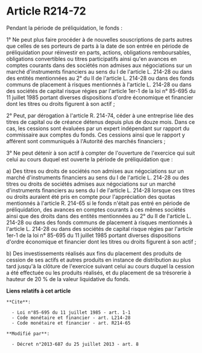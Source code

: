 # Article R214-72

Pendant la période de préliquidation, le fonds : 

1° Ne peut plus faire procéder à de nouvelles souscriptions de parts autres que celles de ses porteurs de parts à la date de
son entrée en période de préliquidation pour réinvestir en parts, actions, obligations remboursables, obligations
convertibles ou titres participatifs ainsi qu'en avances en comptes courants dans des sociétés non admises aux négociations
sur un marché d'instruments financiers au sens du I de l'article L. 214-28 ou dans des entités mentionnées au 2° du II de
l'article L. 214-28 ou dans des fonds communs de placement à risques mentionnés à l'article L. 214-28 ou dans des sociétés de
capital risque régies par l'article 1er-1 de la loi n° 85-695 du 11 juillet 1985 portant diverses dispositions d'ordre
économique et financier dont les titres ou droits figurent à son actif ; 

2° Peut, par dérogation à l'article R. 214-74, céder à une entreprise liée des titres de capital ou de créance détenus depuis
plus de douze mois. Dans ce cas, les cessions sont évaluées par un expert indépendant sur rapport du commissaire aux comptes
du fonds. Ces cessions ainsi que le rapport y afférent sont communiqués à l'Autorité des marchés financiers ; 

3° Ne peut détenir à son actif à compter de l'ouverture de l'exercice qui suit celui au cours duquel est ouverte la période
de préliquidation que : 

a) Des titres ou droits de sociétés non admises aux négociations sur un marché d'instruments financiers au sens du I de
l'article L. 214-28 ou des titres ou droits de sociétés admises aux négociations sur un marché d'instruments financiers au
sens du I de l'article L. 214-28 lorsque ces titres ou droits auraient été pris en compte pour l'appréciation des quotas
mentionnés à l'article R. 214-65 si le fonds n'était pas entré en période de préliquidation, des avances en comptes courants
à ces mêmes sociétés ainsi que des droits dans des entités mentionnées au 2° du II de l'article L. 214-28 ou dans des fonds
communs de placement à risques mentionnés à l'article L. 214-28 ou dans des sociétés de capital risque régies par l'article
1er-1 de la loi n° 85-695 du 11 juillet 1985 portant diverses dispositions d'ordre économique et financier dont les titres ou
droits figurent à son actif ; 

b) Des investissements réalisés aux fins du placement des produits de cession de ses actifs et autres produits en instance de
distribution au plus tard jusqu'à la clôture de l'exercice suivant celui au cours duquel la cession a été effectuée ou les
produits réalisés, et du placement de sa trésorerie à hauteur de 20 % de la valeur liquidative du fonds.

**Liens relatifs à cet article**

	**Cite**:

	  - Loi n°85-695 du 11 juillet 1985 - art. 1-1
	  - Code monétaire et financier - art. L214-28
	  - Code monétaire et financier - art. R214-65

	**Modifié par**:

	  - Décret n°2013-687 du 25 juillet 2013 - art. 8

